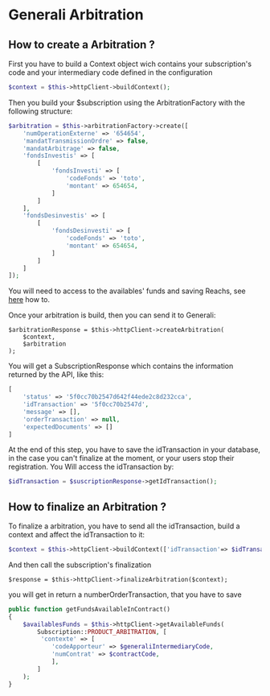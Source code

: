 # Generali Arbitration

## How to create a Arbitration ?

First you have to build a Context object wich contains your subscription's code and your intermediary code defined in the configuration
````php
$context = $this->httpClient->buildContext();
````

Then you build your $subscription using the ArbitrationFactory with the following structure:
````php
$arbitration = $this->arbitrationFactory->create([
    'numOperationExterne' => '654654',
    'mandatTransmissionOrdre' => false,
    'mandatArbitrage' => false,
    'fondsInvestis' => [
        [
            'fondsInvesti' => [
                'codeFonds' => 'toto',
                'montant' => 654654,
            ]
        ]
    ],
    'fondsDesinvestis' => [
        [
            'fondsDesinvesti' => [
                'codeFonds' => 'toto',
                'montant' => 654654,
            ]
        ]
    ]
]);
````
You will need to access to the availables' funds and saving Reachs, see [here](../referentials.md) how to.
 
Once your arbitration is build, then you can send it to Generali:
```
$arbitrationResponse = $this->httpClient->createArbitration(
    $context, 
    $arbitration
);
```
You will get a SubscriptionResponse which contains the information returned by the API, like this: 
````php
[
    'status' => '5f0cc70b2547d642f44ede2c8d232cca',
    'idTransaction' => '5f0cc70b2547d',
    'message' => [],
    'orderTransaction' => null,
    'expectedDocuments' => []
]
````
At the end of this step, you have to save the idTransaction in your database, in the case you can't finalize at the moment, or your users stop their registration.
You Will access the idTransaction by:
````php
$idTransaction = $suscriptionResponse->getIdTransaction();
````

## How to finalize an Arbitration ?

To finalize a arbitration, you have to send all the idTransaction, build a context and affect the idTransaction to it:
```php
$context = $this->httpClient->buildContext(['idTransaction'=> $idTransaction]);
```
And then call the subscription's finalization
```
$response = $this->httpClient->finalizeArbitration($context);
```
you will get in return a numberOrderTransaction, that you have to save


```php
public function getFundsAvailableInContract()
{
    $availablesFunds = $this->httpClient->getAvailableFunds(
        Subscription::PRODUCT_ARBITRATION, [
         'contexte' => [
            'codeApporteur' => $generaliIntermediaryCode,
            'numContrat' => $contractCode,
            ],
        ]
    );
}
```